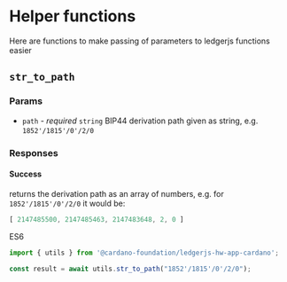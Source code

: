# Helper functions

Here are functions to make passing of parameters to ledgerjs functions easier

## `str_to_path`


### Params

* `path` - *required* `string` BIP44 derivation path given as string, e.g. `1852'/1815'/0'/2/0`

### Responses

#### Success

returns the derivation path as an array of numbers, e.g. for `1852'/1815'/0'/2/0` it would be:

```javascript
[ 2147485500, 2147485463, 2147483648, 2, 0 ]
```

ES6
```javascript
import { utils } from '@cardano-foundation/ledgerjs-hw-app-cardano';

const result = await utils.str_to_path("1852'/1815'/0'/2/0");
```